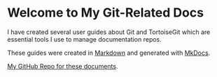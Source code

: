# Welcome to My Git-Related Docs

I have created several user guides about Git and TortoiseGit which are essential tools I use to manage documentation repos. 

These guides were created in [Markdown](https://www.markdownguide.org/basic-syntax/) and generated with [MkDocs](https://www.mkdocs.org).

[My GitHub Repo for these documents](https://github.com/jc-johnson/my-docs-github).